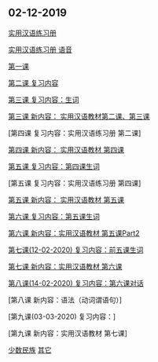 ## 02-12-2019

[实用汉语练习册](https://dan3011.github.io/regular/Practical_Chinese_Workbook1.pdf)

[实用汉语练习册 语音](https://www.ximalaya.com/waiyu/24537229/)

[第一课](https://dan3011.github.io/regular/Lesson1_Alex.pdf)

[第二课 复习内容](https://dan3011.github.io/regular/Review1.pdf)

[第三课 复习内容：生词](https://dan3011.github.io/regular/Lesson2_newwords.pdf)

[第三课 新内容： 实用汉语教材第二课、第三课](https://dan3011.github.io/regular/hanyu.pdf)

[第四课 复习内容：实用汉语练习册 第二课]

[第四课 新内容： 实用汉语教材 第四课](https://dan3011.github.io/regular/hanyu_4and5.pdf)

[第五课 复习内容：第四课生词](https://dan3011.github.io/regular/Lesson4_newwords.pdf)

[第五课 复习内容：实用汉语练习册 第四课]

[第五课 新内容： 实用汉语教材 第五课](https://dan3011.github.io/regular/hanyu_4and5.pdf)

[第六课 复习内容：第五课生词](https://dan3011.github.io/regular/Lesson5_newwords.pdf)

[第六课 新内容：实用汉语教材 第五课Part2](https://dan3011.github.io/regular/hanyu_4and5.pdf)

[第七课(12-02-2020) 复习内容：前五课生词](https://dan3011.github.io/regular/Review_6Lessons.pdf)

[第七课 新内容：实用汉语教材 第六课](https://dan3011.github.io/regular/hanyu_6.pdf)

[第八课(14-02-2020) 复习内容：第六课对话](https://dan3011.github.io/regular/Lesson6_newwords.pdf)

[第八课 新内容：语法（动词谓语句）]

[第九课(03-03-2020) 复习内容：]

[第九课 新内容：实用汉语教材 第七课]


[少数民族](https://www.chinahighlights.com/travelguide/nationality/)
[其它](https://dan3011.github.io/adults)

